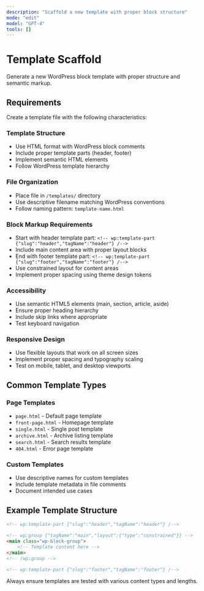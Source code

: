 ```yaml
---
description: "Scaffold a new template with proper block structure"
mode: "edit"
model: "GPT-4"
tools: []
---
```


# Template Scaffold

Generate a new WordPress block template with proper structure and semantic markup.

## Requirements

Create a template file with the following characteristics:

### Template Structure
- Use HTML format with WordPress block comments
- Include proper template parts (header, footer)
- Implement semantic HTML elements
- Follow WordPress template hierarchy

### File Organization
- Place file in `/templates/` directory
- Use descriptive filename matching WordPress conventions
- Follow naming pattern: `template-name.html`

### Block Markup Requirements
- Start with header template part: `<!-- wp:template-part {"slug":"header","tagName":"header"} /-->`
- Include main content area with proper layout blocks
- End with footer template part: `<!-- wp:template-part {"slug":"footer","tagName":"footer"} /-->`
- Use constrained layout for content areas
- Implement proper spacing using theme design tokens

### Accessibility
- Use semantic HTML5 elements (main, section, article, aside)
- Ensure proper heading hierarchy
- Include skip links where appropriate
- Test keyboard navigation

### Responsive Design
- Use flexible layouts that work on all screen sizes
- Implement proper spacing and typography scaling
- Test on mobile, tablet, and desktop viewports

## Common Template Types

### Page Templates
- `page.html` - Default page template
- `front-page.html` - Homepage template
- `single.html` - Single post template
- `archive.html` - Archive listing template
- `search.html` - Search results template
- `404.html` - Error page template

### Custom Templates
- Use descriptive names for custom templates
- Include template metadata in file comments
- Document intended use cases

## Example Template Structure

```html
<!-- wp:template-part {"slug":"header","tagName":"header"} /-->

<!-- wp:group {"tagName":"main","layout":{"type":"constrained"}} -->
<main class="wp-block-group">
    <!-- Template content here -->
</main>
<!-- /wp:group -->

<!-- wp:template-part {"slug":"footer","tagName":"footer"} /-->
```

Always ensure templates are tested with various content types and lengths.